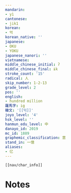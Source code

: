 ```yaml
---
mandarin:
- yì
cantonese:
- jik1
korean:
- 억
korean_native: ''
japanese:
- OKU
- YOKU
japanese_nanori: ''
vietnamese:
middle_chinese_initial: ʔ
middle_chinese_final: ɨk
stroke_count: '15'
radical: 人
skip_number: 1-2-13
grade_level: 2
pos: ''
english:
- hundred million
羅馬字: ig
韓文: '[[익]]'
joyo_level: '4'
hsk_level: ''
hanmun_edu_level: 中
danayo_id: 2019
mc_id: 1889
graphemic_classification: 意
stand_in: 一億
aliases:
- 亿
---
```

```meta-bind-embed
[[nav/char_info]]
```

# Notes
